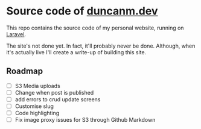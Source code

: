 # Source code of [duncanm.dev](https://duncanm.dev)

This repo contains the source code of my personal website, running on [Laravel](https://laravel.com). 

The site's not done yet. In fact, it'll probably never be done. Although, when it's actually live I'll create a write-up of building this site.

## Roadmap

* [ ] S3 Media uploads
* [ ] Change when post is published
* [ ] add errors to crud update screens
* [ ] Customise slug
* [ ] Code highlighting
* [ ] Fix image proxy issues for S3 through Github Markdown
